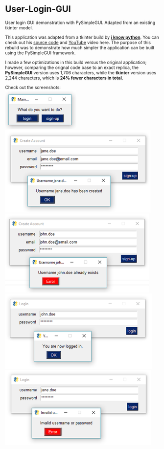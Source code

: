 # User-Login-GUI
 User login GUI demonstration with PySimpleGUI. Adapted from an existing tkinter model.
 
 This application was adapted from a tkinter build by **[i know python](https://www.youtube.com/channel/UCej-wawhhPdjVKihCRk2Ang)**. You can check out his [source code](https://github.com/harshitroy2605/signup-and-login-using-tkinter-gui) and [YouTube](https://www.youtube.com/watch?v=lcBoYduaUy0&feature=youtu.be+) video here. The purpose of this rebuild was to demonstrate how much simpler the application can be built using the PySimpleGUI framework.

I made a few optimizations in this build versus the original application; however, comparing the orignal code base to an exact replica, the **PySimpleGUI** version uses 1,706 characters, while the **tkinter** version uses 2,244 characters, which is **24% fewer characters in total.** 

Check out the screenshots:  
![](images/example1.PNG)  
![](images/example2.PNG)  
![](images/example3.PNG)  
![](images/example4.PNG)  
![](images/example5.PNG)  

